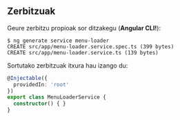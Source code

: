 ## Zerbitzuak

Geure zerbitzu propioak sor ditzakegu (**Angular CLI!**):

```shell
$ ng generate service menu-loader
CREATE src/app/menu-loader.service.spec.ts (399 bytes)
CREATE src/app/menu-loader.service.ts (139 bytes)
```

Sortutako zerbitzuak itxura hau izango du:
```typescript
@Injectable({
  providedIn: 'root'
})
export class MenuLoaderService {
  constructor() { }
}
```

